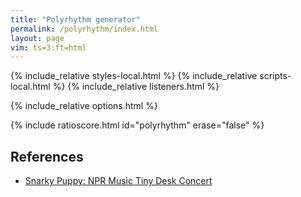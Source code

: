 ```yaml
---
title: "Polyrhythm generator"
permalink: /polyrhythm/index.html
layout: page
vim: ts=3:ft=html
---
```


{% include_relative styles-local.html %}
{% include_relative scripts-local.html %}
{% include_relative listeners.html %}

{% include_relative options.html %}



{% include ratioscore.html id="polyrhythm" erase="false" %}
<script type="application/x-ratioscore" id="polyrhythm">
</script>

<h2> References </h2>

<ul>
<li> <a terget="_blank" href="https://www.youtube.com/watch?v=vfzu33BfRHE">Snarky Puppy: NPR Music Tiny Desk Concert</a> </li>
<ul>

